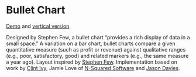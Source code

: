 # Bullet Chart

[Demo](http://bl.ocks.org/mbostock/4061961) and [vertical version](http://bl.ocks.org/jasondavies/5452290).

Designed by Stephen Few, a bullet chart “provides a rich display of data in a
small space.” A variation on a bar chart, bullet charts compare a given
quantitative measure (such as profit or revenue) against qualitative ranges
(e.g., poor, satisfactory, good) and related markers (e.g., the same measure a
year ago). Layout inspired by
[Stephen Few](http://www.perceptualedge.com/articles/misc/Bullet_Graph_Design_Spec.pdf).
Implementation based on work by
[Clint Ivy](http://projects.instantcognition.com/protovis/bulletchart/),
Jamie Love of [N-Squared Software](http://www.nsquaredsoftware.com/) and
[Jason Davies](http://www.jasondavies.com/).

